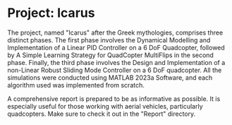 # **Project: Icarus**

The project, named "Icarus" after the Greek mythologies, comprises three distinct phases. The first phase involves the Dynamical Modelling and Implementation of a Linear PID Controller on a 6 DoF Quadcopter, followed by A Simple Learning Strategy for QuadCopter MultiFlips in the second phase. Finally, the third phase involves the Design and Implementation of a non-Linear Robust Sliding Mode Controller on a 6 DoF quadcopter. All the simulations were conducted using MATLAB 2023a Software, and each algorithm used was implemented from scratch.

A comprehensive report is prepared to be as informative as possible. It is especially useful for those working with aerial vehicles, particularly quadcopters. Make sure to check it out in the "Report" directory.

